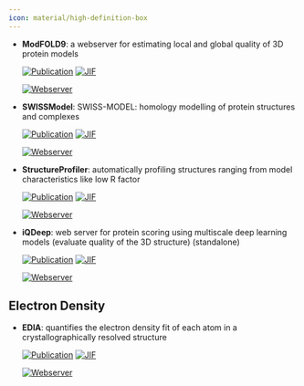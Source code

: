 ```yaml
---
icon: material/high-definition-box
---
```





- **ModFOLD9**: a webserver for estimating local and global quality of 3D protein models  

    [![Publication](https://img.shields.io/badge/Publication-Citations:7-blue?style=for-the-badge&logo=bookstack)](https://doi.org/10.1016/j.jmb.2024.168531) 
    [![JIF](https://img.shields.io/badge/Impact_Factor-4.70-purple?style=for-the-badge&logo=academia)](https://doi.org/10.1016/j.jmb.2024.168531)

    [![Webserver](https://img.shields.io/badge/Webserver-online-brightgreen?style=for-the-badge&logo=cachet&logoColor=65FF8F)](https://www.reading.ac.uk/bioinf/ModFOLD/ModFOLD9_form.html) 


- **SWISSModel**: SWISS-MODEL: homology modelling of protein structures and complexes  

    [![Publication](https://img.shields.io/badge/Publication-Citations:9834-blue?style=for-the-badge&logo=bookstack)](https://doi.org/10.1093/nar/gky427) 
    [![JIF](https://img.shields.io/badge/Impact_Factor-16.60-purple?style=for-the-badge&logo=academia)](https://doi.org/10.1093/nar/gky427)

    [![Webserver](https://img.shields.io/badge/Webserver-online-brightgreen?style=for-the-badge&logo=cachet&logoColor=65FF8F)](https://swissmodel.expasy.org/assess) 


- **StructureProfiler**: automatically profiling structures ranging from model characteristics like low R factor  

    [![Publication](https://img.shields.io/badge/Publication-Citations:4-blue?style=for-the-badge&logo=bookstack)](https://doi.org/10.1093/bioinformatics/bty692) 
    [![JIF](https://img.shields.io/badge/Impact_Factor-4.40-purple?style=for-the-badge&logo=academia)](https://doi.org/10.1093/bioinformatics/bty692)

    [![Webserver](https://img.shields.io/badge/Webserver-online-brightgreen?style=for-the-badge&logo=cachet&logoColor=65FF8F)](https://proteins.plus/) 


- **iQDeep**: web server for protein scoring using multiscale deep learning models (evaluate quality of the 3D structure) (standalone)  

    [![Publication](https://img.shields.io/badge/Publication-Citations:1-blue?style=for-the-badge&logo=bookstack)](https://doi.org/10.1016/j.jmb.2023.168057) 
    [![JIF](https://img.shields.io/badge/Impact_Factor-4.70-purple?style=for-the-badge&logo=academia)](https://doi.org/10.1016/j.jmb.2023.168057)

    [![Webserver](https://img.shields.io/badge/Webserver-online-brightgreen?style=for-the-badge&logo=cachet&logoColor=65FF8F)](http://fusion.cs.vt.edu/iQDeep) 

## **Electron Density**


- **EDIA**: quantifies the electron density fit of each atom in a crystallographically resolved structure  

    [![Publication](https://img.shields.io/badge/Publication-Citations:68-blue?style=for-the-badge&logo=bookstack)](https://doi.org/10.1021/acs.jcim.7b00391) 
    [![JIF](https://img.shields.io/badge/Impact_Factor-5.60-purple?style=for-the-badge&logo=academia)](https://doi.org/10.1021/acs.jcim.7b00391)

    [![Webserver](https://img.shields.io/badge/Webserver-online-brightgreen?style=for-the-badge&logo=cachet&logoColor=65FF8F)](https://proteins.plus/) 

